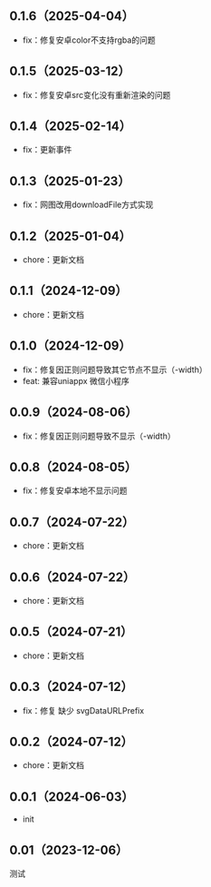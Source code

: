 ## 0.1.6（2025-04-04）
- fix：修复安卓color不支持rgba的问题
## 0.1.5（2025-03-12）
- fix：修复安卓src变化没有重新渲染的问题
## 0.1.4（2025-02-14）
- fix：更新事件
## 0.1.3（2025-01-23）
- fix：网图改用downloadFile方式实现
## 0.1.2（2025-01-04）
- chore：更新文档
## 0.1.1（2024-12-09）
- chore：更新文档
## 0.1.0（2024-12-09）
- fix：修复因正则问题导致其它节点不显示（-width）
- feat: 兼容uniappx 微信小程序
## 0.0.9（2024-08-06）
- fix：修复因正则问题导致不显示（-width）
## 0.0.8（2024-08-05）
- fix：修复安卓本地不显示问题
## 0.0.7（2024-07-22）
- chore：更新文档
## 0.0.6（2024-07-22）
- chore：更新文档
## 0.0.5（2024-07-21）
- chore：更新文档
## 0.0.3（2024-07-12）
- fix：修复 缺少 svgDataURLPrefix
## 0.0.2（2024-07-12）
- chore：更新文档
## 0.0.1（2024-06-03）
- init
## 0.01（2023-12-06）
测试
